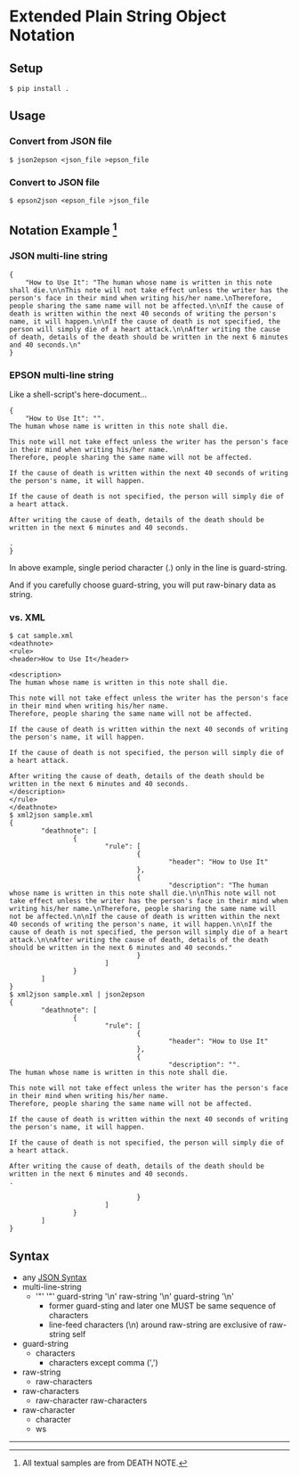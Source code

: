 # Extended Plain String Object Notation

## Setup

```
$ pip install .
```

## Usage

### Convert from JSON file

```
$ json2epson <json_file >epson_file
```

### Convert to JSON file

```
$ epson2json <epson_file >json_file
```

## Notation Example [^1]

### JSON multi-line string

```
{
    "How to Use It": "The human whose name is written in this note shall die.\n\nThis note will not take effect unless the writer has the person's face in their mind when writing his/her name.\nTherefore, people sharing the same name will not be affected.\n\nIf the cause of death is written within the next 40 seconds of writing the person's name, it will happen.\n\nIf the cause of death is not specified, the person will simply die of a heart attack.\n\nAfter writing the cause of death, details of the death should be written in the next 6 minutes and 40 seconds.\n"
}
```

### EPSON multi-line string

Like a shell-script's here-document...

```
{
    "How to Use It": "".
The human whose name is written in this note shall die.

This note will not take effect unless the writer has the person's face in their mind when writing his/her name.
Therefore, people sharing the same name will not be affected.

If the cause of death is written within the next 40 seconds of writing the person's name, it will happen.

If the cause of death is not specified, the person will simply die of a heart attack.

After writing the cause of death, details of the death should be written in the next 6 minutes and 40 seconds.

.
}
```

In above example, single period character (.) only in the line is guard-string.

And if you carefully choose guard-string, you will put raw-binary data as string.

### vs. XML

```
$ cat sample.xml
<deathnote>
<rule>
<header>How to Use It</header>

<description>
The human whose name is written in this note shall die.

This note will not take effect unless the writer has the person's face in their mind when writing his/her name.
Therefore, people sharing the same name will not be affected.

If the cause of death is written within the next 40 seconds of writing the person's name, it will happen.

If the cause of death is not specified, the person will simply die of a heart attack.

After writing the cause of death, details of the death should be written in the next 6 minutes and 40 seconds.
</description>
</rule>
</deathnote>
$ xml2json sample.xml
{
        "deathnote": [
                {
                        "rule": [
                                {
                                        "header": "How to Use It"
                                },
                                {
                                        "description": "The human whose name is written in this note shall die.\n\nThis note will not take effect unless the writer has the person's face in their mind when writing his/her name.\nTherefore, people sharing the same name will not be affected.\n\nIf the cause of death is written within the next 40 seconds of writing the person's name, it will happen.\n\nIf the cause of death is not specified, the person will simply die of a heart attack.\n\nAfter writing the cause of death, details of the death should be written in the next 6 minutes and 40 seconds."
                                }
                        ]
                }
        ]
}
$ xml2json sample.xml | json2epson 
{
        "deathnote": [
                {
                        "rule": [
                                {
                                        "header": "How to Use It"
                                },
                                {
                                        "description": "".
The human whose name is written in this note shall die.

This note will not take effect unless the writer has the person's face in their mind when writing his/her name.
Therefore, people sharing the same name will not be affected.

If the cause of death is written within the next 40 seconds of writing the person's name, it will happen.

If the cause of death is not specified, the person will simply die of a heart attack.

After writing the cause of death, details of the death should be written in the next 6 minutes and 40 seconds.
.

                                }
                        ]
                }
        ]
}
```

## Syntax

* any [JSON Syntax](https://www.json.org/)
* multi-line-string
    * '"' '"' guard-string '\n' raw-string '\n' guard-string '\n'
        * former guard-sting and later one MUST be same sequence of characters
        * line-feed characters (\n) around raw-string are exclusive of raw-string self
* guard-string
    * characters
        * characters except comma (',')
* raw-string
    * raw-characters
* raw-characters
    * raw-character raw-characters
* raw-character
    * character
    * ws

---

[^1]: All textual samples are from DEATH NOTE.
